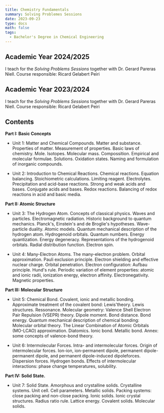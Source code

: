 ```yaml
---
title: Chemistry Fundamentals 
summary: Solving Problemes Sessions
date: 2023-09-23
type: docs
math: false
tags:
  - Bachelor's Degree in Chemical Engineering
---
```

## Academic Year 2024/2025

I teach for the _Solving Problems Sessions_ together with Dr. Gerard Pareras Niell. Course responsible: Ricard Gelabert Peiri

## Academic Year 2023/2024

I teach for the _Solving Problems Sessions_ together with Dr. Gerard Pareras Niell. Course responsible: Ricard Gelabert Peiri

## Contents

**Part I: Basic Concepts**

- Unit 1: Matter and Chemical Compounds. Matter and substance. Properties of matter. Measurement of properties. Basic laws of chemistry. Mole. Isotopes. Molecular mass. Compossition. Empirical and molecular formulae. Solutions. Oxidation states. Naming and formulation of inorganic compounds.

- Unit 2: Introduction to Chemical Reactions. Chemical reactions. Equation balancing. Stoichiometric calculations. Limiting reagent. Electrolytes. Precipitation and acid-base reactions. Strong and weak acids and bases. Conjugate acids and bases. Redox reactions. Balancing of redox reactions in acid and basic media.

**Part II: Atomic Structure**

- Unit 3: The Hydrogen Atom. Concepts of classical physics. Waves and particles. Electromagnetic radiation. Historic background to quantum mechanics. Planck's, Einstein's and de Broglie's hypotheses. Wave-particle duality. Atomic models. Quantum mechanical description of the hydrogen atom. Hydrogenoid orbitals. Quantum numbers. Energy quantization. Energy degeneracy. Representations of the hydrogenoid orbitals. Radial distribution function. Electron spin.

- Unit 4: Many-Electron Atoms. The many-electron problem. Orbital approximation. Pauli exclusion principle. Electron shielding and effective nuclear charge. Orbital penetration. Electron configuration: Aufbau principle. Hund's rule. Periodic variation of element properties: atomic and ionic radii, ionization energy, electron affinity. Electronegativity. Magnetic properties.

**Part III: Molecular Structure**

- Unit 5: Chemical Bond. Covalent, ionic and metallic bonding. Approximate treatment of the covalent bond: Lewis'theory. Lewis structures. Ressonance. Molecular geometry: Valence Shell Electron Pair Repulsion (VSEPR) theory. Dipole moment. Bond distance. Bond energy. Quantum mechanical description of chemical bonding: Molecular orbital theory. The Linear Combination of Atomic Orbitals (MO-LCAO) approximation. Diatomics. Ionic bond. Metallic bond. Annex: some concepts of valence-bond theory.

- Unit 6: Intermolecular Forces. Intra- and intermolecular forces. Origin of intermolecular forces. Ion-ion, ion-permanent dipole, permanent dipole-permanent dipole, and permanent dipole-induced dipoleforces. Dispersion forces. Hydrogen bonds. Effects of intermolecular interactions: phase change temperatures, solubility.

**Part IV: Solid State.**

- Unit 7: Solid State. Amorphous and crystalline solids. Crystalline systems. Unit cell. Cell parameters. Metallic solids. Packing systems: close packing and non-close packing. Ionic solids. Ionic crystal structures. Radius ratio rule. Lattice energy. Covalent solids. Molecular solids.
